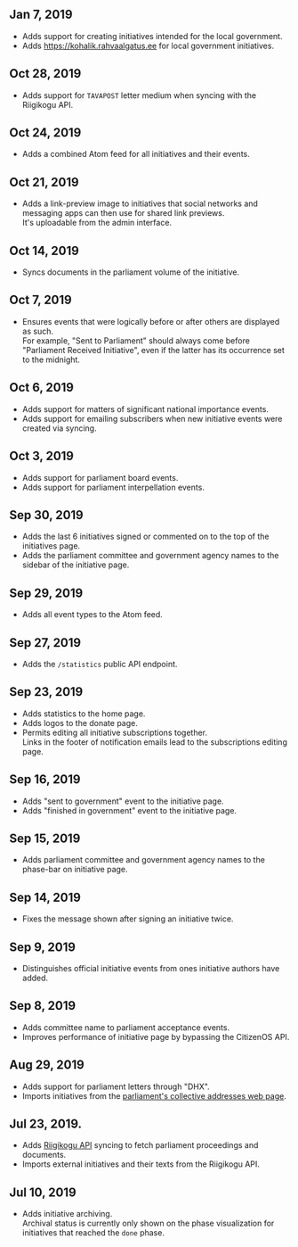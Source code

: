 ## Jan 7, 2019
- Adds support for creating initiatives intended for the local government.
- Adds <https://kohalik.rahvaalgatus.ee> for local government initiatives.

## Oct 28, 2019
- Adds support for `TAVAPOST` letter medium when syncing with the Riigikogu API.

## Oct 24, 2019
- Adds a combined Atom feed for all initiatives and their events.

## Oct 21, 2019
- Adds a link-preview image to initiatives that social networks and messaging apps can then use for shared link previews.  
  It's uploadable from the admin interface.

## Oct 14, 2019
- Syncs documents in the parliament volume of the initiative.

## Oct 7, 2019
- Ensures events that were logically before or after others are displayed as such.  
  For example, "Sent to Parliament" should always come before "Parliament Received Initiative", even if the latter has its occurrence set to the midnight.

## Oct 6, 2019
- Adds support for matters of significant national importance events.
- Adds support for emailing subscribers when new initiative events were created via syncing.

## Oct 3, 2019
- Adds support for parliament board events.
- Adds support for parliament interpellation events.

## Sep 30, 2019
- Adds the last 6 initiatives signed or commented on to the top of the initiatives page.
- Adds the parliament committee and government agency names to the sidebar of the initiative page.

## Sep 29, 2019
- Adds all event types to the Atom feed.

## Sep 27, 2019
- Adds the `/statistics` public API endpoint.

## Sep 23, 2019
- Adds statistics to the home page.
- Adds logos to the donate page.
- Permits editing all initiative subscriptions together.  
  Links in the footer of notification emails lead to the subscriptions editing page.

## Sep 16, 2019
- Adds "sent to government" event to the initiative page.
- Adds "finished in government" event to the initiative page.

## Sep 15, 2019
- Adds parliament committee and government agency names to the phase-bar on initiative page.

## Sep 14, 2019
- Fixes the message shown after signing an initiative twice.

## Sep 9, 2019
- Distinguishes official initiative events from ones initiative authors have added.

## Sep 8, 2019
- Adds committee name to parliament acceptance events.
- Improves performance of initiative page by bypassing the CitizenOS API.

## Aug 29, 2019
- Adds support for parliament letters through "DHX".
- Imports initiatives from the [parliament's collective addresses web page](https://www.riigikogu.ee/tutvustus-ja-ajalugu/raakige-kaasa/esitage-kollektiivne-poordumine/riigikogule-esitatud-kollektiivsed-poordumised/).

## Jul 23, 2019.
- Adds [Riigikogu API](https://github.com/riigikogu-kantselei/api) syncing to fetch parliament proceedings and documents.
- Imports external initiatives and their texts from the Riigikogu API.

## Jul 10, 2019
- Adds initiative archiving.  
  Archival status is currently only shown on the phase visualization for initiatives that reached the `done` phase.
